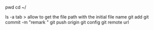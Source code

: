 pwd
cd ~/

ls -a
tab > allow to get the file path with the initial file name
git add
git commit -m "remark "
git push origin
git config
git remote url
